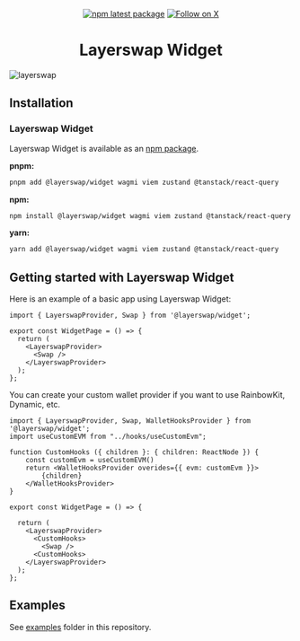 
<div align="center">

[![npm latest package](https://img.shields.io/npm/v/@layerswap/widget/latest.svg)](https://www.npmjs.com/package/@layerswap/widget)
[![Follow on X](https://img.shields.io/twitter/follow/layerswap.svg?label=follow+Layerswap)](https://x.com/layerswap)

</div>

<h1 align="center">Layerswap Widget</h1>

<img alt="layerswap" src="https://layerswap.io/app/opengraph.jpg" />

## Installation

### Layerswap Widget

Layerswap Widget is available as an [npm package](https://www.npmjs.com/package/@layerswap/widget).

**pnpm:**

```sh
pnpm add @layerswap/widget wagmi viem zustand @tanstack/react-query
```

**npm:**

```sh
npm install @layerswap/widget wagmi viem zustand @tanstack/react-query
```

**yarn:**

```sh
yarn add @layerswap/widget wagmi viem zustand @tanstack/react-query
```

## Getting started with Layerswap Widget

Here is an example of a basic app using Layerswap Widget:

```tsx
import { LayerswapProvider, Swap } from '@layerswap/widget';

export const WidgetPage = () => {
  return (
    <LayerswapProvider>
      <Swap />
    </LayerswapProvider>
  );
};
```

You can create your custom wallet provider if you want to use RainbowKit, Dynamic, etc.

```tsx
import { LayerswapProvider, Swap, WalletHooksProvider } from '@layerswap/widget';
import useCustomEVM from "../hooks/useCustomEvm";

function CustomHooks ({ children }: { children: ReactNode }) {
    const customEvm = useCustomEVM()
    return <WalletHooksProvider overides={{ evm: customEvm }}>
        {children}
    </WalletHooksProvider>
}

export const WidgetPage = () => {

  return (
    <LayerswapProvider>
      <CustomHooks>
        <Swap />
      <CustomHooks>
    </LayerswapProvider>
  );
};
```

## Examples

See [examples](/examples) folder in this repository.